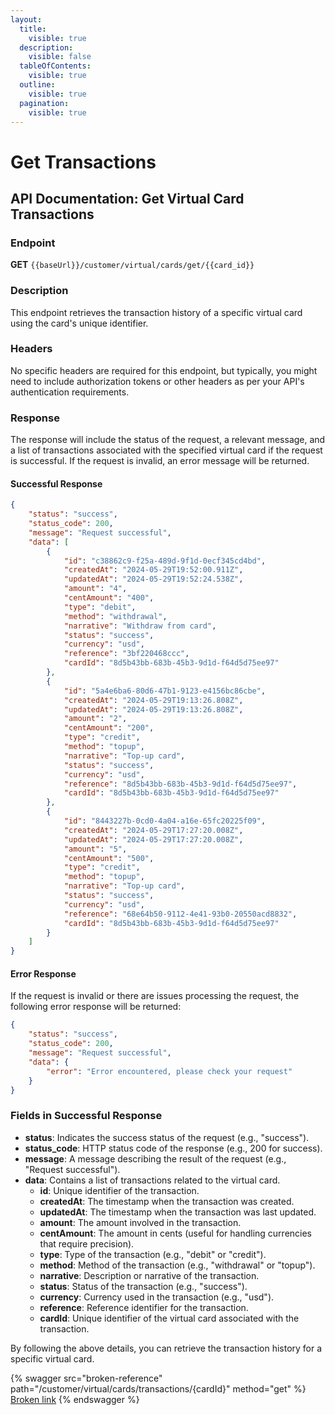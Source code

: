 ```yaml
---
layout:
  title:
    visible: true
  description:
    visible: false
  tableOfContents:
    visible: true
  outline:
    visible: true
  pagination:
    visible: true
---
```


# Get Transactions

## API Documentation: Get Virtual Card Transactions

### Endpoint

**GET** `{{baseUrl}}/customer/virtual/cards/get/{{card_id}}`

### Description

This endpoint retrieves the transaction history of a specific virtual card using the card's unique identifier.

### Headers

No specific headers are required for this endpoint, but typically, you might need to include authorization tokens or other headers as per your API's authentication requirements.

### Response

The response will include the status of the request, a relevant message, and a list of transactions associated with the specified virtual card if the request is successful. If the request is invalid, an error message will be returned.

#### Successful Response

```json
{
    "status": "success",
    "status_code": 200,
    "message": "Request successful",
    "data": [
        {
            "id": "c38862c9-f25a-489d-9f1d-0ecf345cd4bd",
            "createdAt": "2024-05-29T19:52:00.911Z",
            "updatedAt": "2024-05-29T19:52:24.538Z",
            "amount": "4",
            "centAmount": "400",
            "type": "debit",
            "method": "withdrawal",
            "narrative": "Withdraw from card",
            "status": "success",
            "currency": "usd",
            "reference": "3bf220468ccc",
            "cardId": "8d5b43bb-683b-45b3-9d1d-f64d5d75ee97"
        },
        {
            "id": "5a4e6ba6-80d6-47b1-9123-e4156bc86cbe",
            "createdAt": "2024-05-29T19:13:26.808Z",
            "updatedAt": "2024-05-29T19:13:26.808Z",
            "amount": "2",
            "centAmount": "200",
            "type": "credit",
            "method": "topup",
            "narrative": "Top-up card",
            "status": "success",
            "currency": "usd",
            "reference": "8d5b43bb-683b-45b3-9d1d-f64d5d75ee97",
            "cardId": "8d5b43bb-683b-45b3-9d1d-f64d5d75ee97"
        },
        {
            "id": "8443227b-0cd0-4a04-a16e-65fc20225f09",
            "createdAt": "2024-05-29T17:27:20.008Z",
            "updatedAt": "2024-05-29T17:27:20.008Z",
            "amount": "5",
            "centAmount": "500",
            "type": "credit",
            "method": "topup",
            "narrative": "Top-up card",
            "status": "success",
            "currency": "usd",
            "reference": "68e64b50-9112-4e41-93b0-20550acd8832",
            "cardId": "8d5b43bb-683b-45b3-9d1d-f64d5d75ee97"
        }
    ]
}
```

#### Error Response

If the request is invalid or there are issues processing the request, the following error response will be returned:

```json
{
    "status": "success",
    "status_code": 200,
    "message": "Request successful",
    "data": {
        "error": "Error encountered, please check your request"
    }
}
```

### Fields in Successful Response

* **status**: Indicates the success status of the request (e.g., "success").
* **status\_code**: HTTP status code of the response (e.g., 200 for success).
* **message**: A message describing the result of the request (e.g., "Request successful").
* **data**: Contains a list of transactions related to the virtual card.
  * **id**: Unique identifier of the transaction.
  * **createdAt**: The timestamp when the transaction was created.
  * **updatedAt**: The timestamp when the transaction was last updated.
  * **amount**: The amount involved in the transaction.
  * **centAmount**: The amount in cents (useful for handling currencies that require precision).
  * **type**: Type of the transaction (e.g., "debit" or "credit").
  * **method**: Method of the transaction (e.g., "withdrawal" or "topup").
  * **narrative**: Description or narrative of the transaction.
  * **status**: Status of the transaction (e.g., "success").
  * **currency**: Currency used in the transaction (e.g., "usd").
  * **reference**: Reference identifier for the transaction.
  * **cardId**: Unique identifier of the virtual card associated with the transaction.

By following the above details, you can retrieve the transaction history for a specific virtual card.



{% swagger src="broken-reference" path="/customer/virtual/cards/transactions/{cardId}" method="get" %}
[Broken link](broken-reference)
{% endswagger %}
